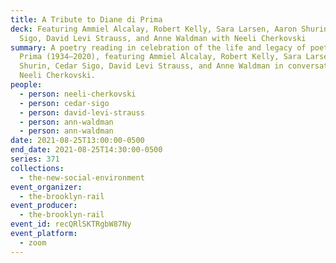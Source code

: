 ```yaml
---
title: A Tribute to Diane di Prima
deck: Featuring Ammiel Alcalay, Robert Kelly, Sara Larsen, Aaron Shurin, Cedar
  Sigo, David Levi Strauss, and Anne Waldman with Neeli Cherkovski
summary: A poetry reading in celebration of the life and legacy of poet Diane di
  Prima (1934–2020), featuring Ammiel Alcalay, Robert Kelly, Sara Larsen, Aaron
  Shurin, Cedar Sigo, David Levi Strauss, and Anne Waldman in conversation with
  Neeli Cherkovski.
people:
  - person: neeli-cherkovski
  - person: cedar-sigo
  - person: david-levi-strauss
  - person: ann-waldman
  - person: ann-waldman
date: 2021-08-25T13:00:00-0500
end_date: 2021-08-25T14:30:00-0500
series: 371
collections:
  - the-new-social-environment
event_organizer:
  - the-brooklyn-rail
event_producer:
  - the-brooklyn-rail
event_id: recQRlSKTRgbW87Ny
event_platform:
  - zoom
---
```

